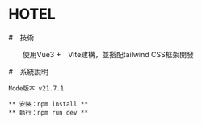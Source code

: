 # HOTEL

#　技術

　　使用Vue3 +　Vite建構，並搭配tailwind CSS框架開發

#　系統說明

    Node版本 v21.7.1

    ** 安裝：npm install **
    ** 執行：npm run dev **



